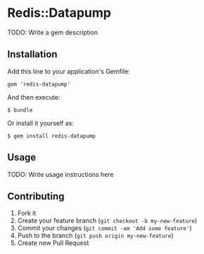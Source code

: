 # Redis::Datapump

TODO: Write a gem description

## Installation

Add this line to your application's Gemfile:

    gem 'redis-datapump'

And then execute:

    $ bundle

Or install it yourself as:

    $ gem install redis-datapump

## Usage

TODO: Write usage instructions here

## Contributing

1. Fork it
2. Create your feature branch (`git checkout -b my-new-feature`)
3. Commit your changes (`git commit -am 'Add some feature'`)
4. Push to the branch (`git push origin my-new-feature`)
5. Create new Pull Request
